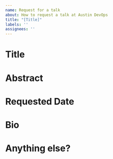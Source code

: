 ```yaml
---
name: Request for a talk
about: How to request a talk at Austin DevOps
title: "[Title]"
labels: ''
assignees: ''
---
```

<!-- Please fill out the following questions, and delete these comments -->

# Title

<!-- Please put your title here, if you don't have one, a discriptve name of what you'd like to talk about -->

# Abstract

<!-- Please place your abstract here, we can not publish without describing what you are going to speak about -->

# Requested Date

<!-- Is there a specific day you would like to speak? Please place it here. -->


# Bio

<!-- Please put your speaker's Bio here. -->

# Anything else?

<!-- If there is anything else we need to know, please put it here -->
